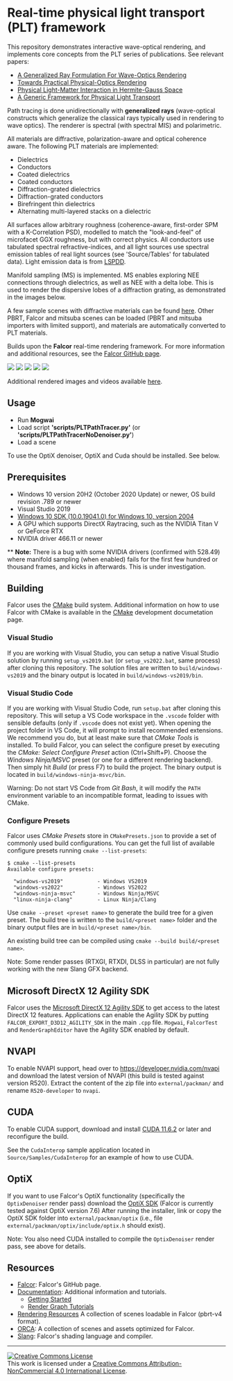 
# Real-time physical light transport (PLT) framework

This repository demonstrates interactive wave-optical rendering, and implements core concepts from the PLT series of publications. See relevant papers:
- [A Generalized Ray Formulation For Wave-Optics Rendering]()
- [Towards Practical Physical-Optics Rendering](https://ssteinberg.xyz/2022/04/03/practical_plt/)
- [Physical Light-Matter Interaction in Hermite-Gauss Space](https://ssteinberg.xyz/2021/07/31/physical_light_matter_interaction_hg_space/)
- [A Generic Framework for Physical Light Transport](https://ssteinberg.xyz/2021/04/26/generic_physical_light_transport_framework/)

Path tracing is done unidirectionally with **generalized rays** (wave-optical constructs which generalize the classical rays typically used in rendering to wave optics).
The renderer is spectral (with spectral MIS) and polarimetric.

All materials are diffractive, polarization-aware and optical coherence aware.
The following PLT materials are implemented:
- Dielectrics
- Conductors
- Coated dielectrics
- Coated conductors
- Diffraction-grated dielectrics
- Diffraction-grated conductors
- Birefringent thin dielectrics
- Alternating multi-layered stacks on a dielectric

All surfaces allow arbitrary roughness (coherence-aware, first-order SPM with a K-Correlation PSD), modelled to match the "look-and-feel" of microfacet GGX roughness, but with correct physics.
All conductors use tabulated spectral refractive-indices, and all light sources use spectral emission tables of real light sources (see 'Source/Tables' for tabulated data). Light emission data is from [LSPDD](https://lspdd.org).

Manifold sampling (MS) is implemented. MS enables exploring NEE connections through dielectrics, as well as NEE with a delta lobe. This is used to render the dispersive lobes of a diffraction grating, as demonstrated in the images below.

A few sample scenes with diffractive materials can be found [here]().
Other PBRT, Falcor and mitsuba scenes can be loaded (PBRT and mitsuba importers with limited support), and materials are automatically converted to PLT materials.

Builds upon the **Falcor** real-time rendering framework.
For more information and additional resources, see the [Falcor GitHub page](https://github.com/NVIDIAGameWorks/Falcor).

![](docs/images/image3.png)
![](docs/images/image2.png)
![](docs/images/image7.png)
![](docs/images/image5.png)
![](docs/images/image6.png)

Additional rendered images and videos available [here]().


## Usage
- Run **Mogwai**
- Load script **'scripts/PLTPathTracer.py'** (or **'scripts/PLTPathTracerNoDenoiser.py'**)
- Load a scene

To use the OptiX denoiser, OptiX and Cuda should be installed. See below.

## Prerequisites
- Windows 10 version 20H2 (October 2020 Update) or newer, OS build revision .789 or newer
- Visual Studio 2019
- [Windows 10 SDK (10.0.19041.0) for Windows 10, version 2004](https://developer.microsoft.com/en-us/windows/downloads/windows-10-sdk/)
- A GPU which supports DirectX Raytracing, such as the NVIDIA Titan V or GeForce RTX
- NVIDIA driver 466.11 or newer

** **Note:** There is a bug with some NVIDIA drivers (confirmed with 528.49) where manifold sampling (when enabled) fails for the first few hundred or thousand frames, and kicks in afterwards. This is under investigation.

## Building
Falcor uses the [CMake](https://cmake.org) build system. Additional information on how to use Falcor with CMake is available in the [CMake](docs/development/cmake.md) development documetation page.

### Visual Studio
If you are working with Visual Studio, you can setup a native Visual Studio solution by running `setup_vs2019.bat` (or `setup_vs2022.bat`, same process) after cloning this repository. The solution files are written to `build/windows-vs2019` and the binary output is located in `build/windows-vs2019/bin`.


### Visual Studio Code
If you are working with Visual Studio Code, run `setup.bat` after cloning this repository. This will setup a VS Code workspace in the `.vscode` folder with sensible defaults (only if `.vscode` does not exist yet). When opening the project folder in VS Code, it will prompt to install recommended extensions. We recommend you do, but at least make sure that _CMake Tools_ is installed. To build Falcor, you can select the configure preset by executing the _CMake: Select Configure Preset_ action (Ctrl+Shift+P). Choose the _Windows Ninja/MSVC_ preset (or one for a different rendering backend). Then simply hit _Build_ (or press F7) to build the project. The binary output is located in `build/windows-ninja-msvc/bin`.

Warning: Do not start VS Code from _Git Bash_, it will modify the `PATH` environment variable to an incompatible format, leading to issues with CMake.

### Configure Presets
Falcor uses _CMake Presets_ store in `CMakePresets.json` to provide a set of commonly used build configurations. You can get the full list of available configure presets running `cmake --list-presets`:

```
$ cmake --list-presets
Available configure presets:

  "windows-vs2019"           - Windows VS2019
  "windows-vs2022"           - Windows VS2022
  "windows-ninja-msvc"       - Windows Ninja/MSVC
  "linux-ninja-clang"        - Linux Ninja/Clang
```

Use `cmake --preset <preset name>` to generate the build tree for a given preset. The build tree is written to the `build/<preset name>` folder and the binary output files are in `build/<preset name>/bin`.

An existing build tree can be compiled using `cmake --build build/<preset name>`.

Note: Some render passes (RTXGI, RTXDI, DLSS in particular) are not fully working with the new Slang GFX backend.

## Microsoft DirectX 12 Agility SDK
Falcor uses the [Microsoft DirectX 12 Agility SDK](https://devblogs.microsoft.com/directx/directx12agility/) to get access to the latest DirectX 12 features. Applications can enable the Agility SDK by putting `FALCOR_EXPORT_D3D12_AGILITY_SDK` in the main `.cpp` file. `Mogwai`, `FalcorTest` and `RenderGraphEditor` have the Agility SDK enabled by default.

## NVAPI
To enable NVAPI support, head over to https://developer.nvidia.com/nvapi and download the latest version of NVAPI (this build is tested against version R520).
Extract the content of the zip file into `external/packman/` and rename `R520-developer` to `nvapi`.

## CUDA
To enable CUDA support, download and install [CUDA 11.6.2](https://developer.nvidia.com/cuda-11-6-2-download-archive) or later and reconfigure the build.

See the `CudaInterop` sample application located in `Source/Samples/CudaInterop` for an example of how to use CUDA.

## OptiX
If you want to use Falcor's OptiX functionality (specifically the `OptixDenoiser` render pass) download the [OptiX SDK](https://developer.nvidia.com/designworks/optix/download) (Falcor is currently tested against OptiX version 7.6) After running the installer, link or copy the OptiX SDK folder into `external/packman/optix` (i.e., file `external/packman/optix/include/optix.h` should exist).

Note: You also need CUDA installed to compile the `OptixDenoiser` render pass, see above for details.

## Resources
- [Falcor](https://github.com/NVIDIAGameWorks/Falcor): Falcor's GitHub page.
- [Documentation](./docs/index.md): Additional information and tutorials.
    - [Getting Started](./docs/getting-started.md)
    - [Render Graph Tutorials](./docs/tutorials/index.md)
- [Rendering Resources](https://benedikt-bitterli.me/resources) A collection of scenes loadable in Falcor (pbrt-v4 format).
- [ORCA](https://developer.nvidia.com/orca): A collection of scenes and assets optimized for Falcor.
- [Slang](https://github.com/shader-slang/slang): Falcor's shading language and compiler.

---

<a rel="license" href="http://creativecommons.org/licenses/by-nc/4.0/"><img alt="Creative Commons License" style="border-width:0" src="https://i.creativecommons.org/l/by-nc/4.0/88x31.png" /></a><br />This work is licensed under a <a rel="license" href="http://creativecommons.org/licenses/by-nc/4.0/">Creative Commons Attribution-NonCommercial 4.0 International License</a>.
